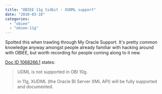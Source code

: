 ```yaml
---
title: "OBIEE 11g tidbit - XUDML support"
date: "2010-03-18"
categories: 
  - "obiee"
  - "obiee-11g"
---
```


Spotted this when trawling through My Oracle Support. It's pretty common knowledge anyway amongst people already familiar with hacking around with OBIEE, but worth recording for people coming along to it new.

[Doc ID 1068266.1](https://supporthtml.oracle.com/ep/faces/secure/km/DocumentDisplay.jspx?id=1068266.1) states:

> UDML is not supported in OBI 10g.
> 
> in 11g, XUDML (the Oracle BI Server XML API) will be fully supported and documented.
